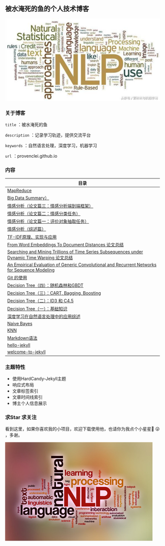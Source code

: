 ## 被水淹死的鱼的个人技术博客
![1](/screenshot/1.png)

### 关于博客

`title` ：被水淹死的鱼

`description` ：记录学习轨迹，提供交流平台

`keywords` ：自然语言处理，深度学习，机器学习

`url` ：provenclei.github.io

### 内容
| 目录 |
|-----|
| [MapReduce]() |
| [Big Data Summary）](https://github.com/provenclei/provenclei.github.io/blob/master/_posts/2020-3-5-BigData.md) |
| [情感分析（论文篇三：情感分析端到端框架）]() |
| [情感分析（论文篇二：情感分类任务）]() |
| [情感分析（论文篇一：评价对象抽取任务）]() |
| [情感分析（综述篇）]() |
| [TF-IDF原理、实现与应用](https://provenclei.github.io/2020/02/01/TF-IDF.html) |
| [From Word Embeddings To Document Distances 论文总结](https://provenclei.github.io/2019/07/25/WMD.html) |
| [Searching and Mining Trillions of Time Series Subsequences under Dynamic Time Warping 论文总结](https://provenclei.github.io/2019/07/15/DTW.html) |
| [An Empirical Evaluation of Generic Convolutional and Recurrent Networks for Sequence Modeling](https://provenclei.github.io/2019/07/10/TCN.html) |
| [Git 的使用](https://provenclei.github.io/2019/07/05/Git.html) |
| [Decision Tree（四）：随机森林和GBDT](https://provenclei.github.io/2018/11/04/Decision-Tree4.html) |
| [Decision Tree（三）：CART, Bagging, Boosting](https://provenclei.github.io/2018/11/04/Decision-Tree3.html) |
| [Decision Tree（二）：ID3 和 C4.5](https://provenclei.github.io/2018/11/03/Decision-Tree2.html) |
| [Decision Tree（一）：基础知识](https://provenclei.github.io/2018/11/03/Decision-Tree1.html) |
| [深度学习在自然语言处理中的应用综述](https://provenclei.github.io/2018/10/26/Deep-Learning-in-NLP.html) |
| [Naive Bayes](https://provenclei.github.io/2018/10/15/Naive-Bayes.html) |
| [KNN](https://provenclei.github.io/2018/10/08/KNN.html) |
| [Markdown语法](https://provenclei.github.io/2018/10/06/Markdown.html) |
| [hello-jekyll](https://provenclei.github.io/2018/05/17/welcome-to-jekyll.html) |
| [welcome-to-jekyll](https://provenclei.github.io/2017/04/18/hello-jekyll.html) |

### 主题特性

- 使用HardCandy-Jekyll主题
- 响应式布局
- 文章标签索引
- 文章时间线索引
- 博主个人信息展示

### 求Star 求关注

看到这里，如果你喜欢我的小项目，欢迎下载使用他，也请你为我点个小星星🌟 😜 ，多谢。

![2](/screenshot/2.png)
